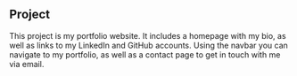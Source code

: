 ## Project
This project is my portfolio website. It includes a homepage with my bio, as well as links to my LinkedIn and GitHub accounts. 
Using the navbar you can navigate to my portfolio, as well as a contact page to get in touch with me via email. 